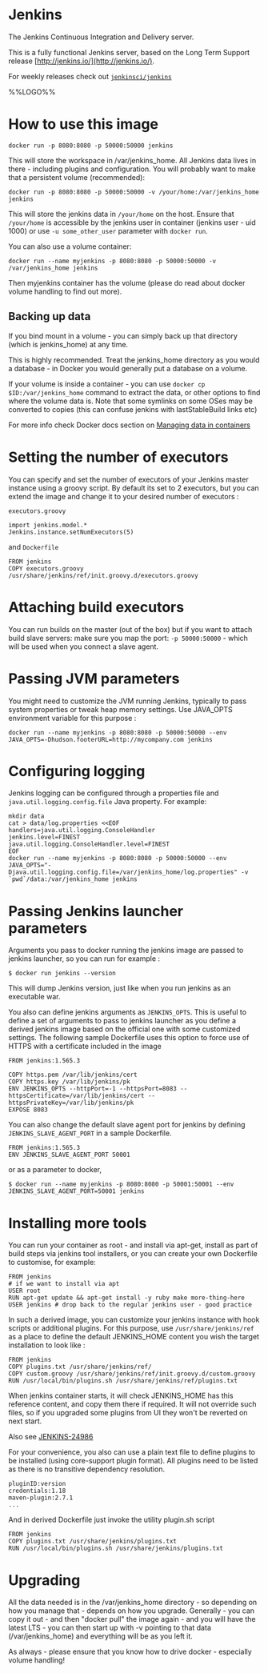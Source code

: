 # Jenkins

The Jenkins Continuous Integration and Delivery server.

This is a fully functional Jenkins server, based on the Long Term Support release [http://jenkins.io/](http://jenkins.io/).

For weekly releases check out [`jenkinsci/jenkins`](https://hub.docker.com/r/jenkinsci/jenkins/)

%%LOGO%%

# How to use this image

```console
docker run -p 8080:8080 -p 50000:50000 jenkins
```

This will store the workspace in /var/jenkins_home. All Jenkins data lives in there - including plugins and configuration. You will probably want to make that a persistent volume (recommended):

```console
docker run -p 8080:8080 -p 50000:50000 -v /your/home:/var/jenkins_home jenkins
```

This will store the jenkins data in `/your/home` on the host. Ensure that `/your/home` is accessible by the jenkins user in container (jenkins user - uid 1000) or use `-u some_other_user` parameter with `docker run`.

You can also use a volume container:

```console
docker run --name myjenkins -p 8080:8080 -p 50000:50000 -v /var/jenkins_home jenkins
```

Then myjenkins container has the volume (please do read about docker volume handling to find out more).

## Backing up data

If you bind mount in a volume - you can simply back up that directory (which is jenkins_home) at any time.

This is highly recommended. Treat the jenkins_home directory as you would a database - in Docker you would generally put a database on a volume.

If your volume is inside a container - you can use `docker cp $ID:/var/jenkins_home` command to extract the data, or other options to find where the volume data is. Note that some symlinks on some OSes may be converted to copies (this can confuse jenkins with lastStableBuild links etc)

For more info check Docker docs section on [Managing data in containers](https://docs.docker.com/engine/tutorials/dockervolumes/)

# Setting the number of executors

You can specify and set the number of executors of your Jenkins master instance using a groovy script. By default its set to 2 executors, but you can extend the image and change it to your desired number of executors :

`executors.groovy`

	import jenkins.model.*
	Jenkins.instance.setNumExecutors(5)

and `Dockerfile`

```console
FROM jenkins
COPY executors.groovy /usr/share/jenkins/ref/init.groovy.d/executors.groovy
```

# Attaching build executors

You can run builds on the master (out of the box) but if you want to attach build slave servers: make sure you map the port: `-p 50000:50000` - which will be used when you connect a slave agent.

# Passing JVM parameters

You might need to customize the JVM running Jenkins, typically to pass system properties or tweak heap memory settings. Use JAVA_OPTS environment variable for this purpose :

```console
docker run --name myjenkins -p 8080:8080 -p 50000:50000 --env JAVA_OPTS=-Dhudson.footerURL=http://mycompany.com jenkins
```

# Configuring logging

Jenkins logging can be configured through a properties file and `java.util.logging.config.file` Java property. For example:

```console
mkdir data
cat > data/log.properties <<EOF
handlers=java.util.logging.ConsoleHandler
jenkins.level=FINEST
java.util.logging.ConsoleHandler.level=FINEST
EOF
docker run --name myjenkins -p 8080:8080 -p 50000:50000 --env JAVA_OPTS="-Djava.util.logging.config.file=/var/jenkins_home/log.properties" -v `pwd`/data:/var/jenkins_home jenkins
```

# Passing Jenkins launcher parameters

Arguments you pass to docker running the jenkins image are passed to jenkins launcher, so you can run for example :

```console
$ docker run jenkins --version
```

This will dump Jenkins version, just like when you run jenkins as an executable war.

You also can define jenkins arguments as `JENKINS_OPTS`. This is useful to define a set of arguments to pass to jenkins launcher as you define a derived jenkins image based on the official one with some customized settings. The following sample Dockerfile uses this option to force use of HTTPS with a certificate included in the image

```console
FROM jenkins:1.565.3

COPY https.pem /var/lib/jenkins/cert
COPY https.key /var/lib/jenkins/pk
ENV JENKINS_OPTS --httpPort=-1 --httpsPort=8083 --httpsCertificate=/var/lib/jenkins/cert --httpsPrivateKey=/var/lib/jenkins/pk
EXPOSE 8083
```

You can also change the default slave agent port for jenkins by defining `JENKINS_SLAVE_AGENT_PORT` in a sample Dockerfile.

```console
FROM jenkins:1.565.3
ENV JENKINS_SLAVE_AGENT_PORT 50001
```

or as a parameter to docker,

```console
$ docker run --name myjenkins -p 8080:8080 -p 50001:50001 --env JENKINS_SLAVE_AGENT_PORT=50001 jenkins
```

# Installing more tools

You can run your container as root - and install via apt-get, install as part of build steps via jenkins tool installers, or you can create your own Dockerfile to customise, for example:

```console
FROM jenkins
# if we want to install via apt
USER root
RUN apt-get update && apt-get install -y ruby make more-thing-here
USER jenkins # drop back to the regular jenkins user - good practice
```

In such a derived image, you can customize your jenkins instance with hook scripts or additional plugins. For this purpose, use `/usr/share/jenkins/ref` as a place to define the default JENKINS_HOME content you wish the target installation to look like :

```console
FROM jenkins
COPY plugins.txt /usr/share/jenkins/ref/
COPY custom.groovy /usr/share/jenkins/ref/init.groovy.d/custom.groovy
RUN /usr/local/bin/plugins.sh /usr/share/jenkins/ref/plugins.txt
```

When jenkins container starts, it will check JENKINS_HOME has this reference content, and copy them there if required. It will not override such files, so if you upgraded some plugins from UI they won't be reverted on next start.

Also see [JENKINS-24986](https://issues.jenkins-ci.org/browse/JENKINS-24986)

For your convenience, you also can use a plain text file to define plugins to be installed (using core-support plugin format). All plugins need to be listed as there is no transitive dependency resolution.

```console
pluginID:version
credentials:1.18
maven-plugin:2.7.1
...
```

And in derived Dockerfile just invoke the utility plugin.sh script

```console
FROM jenkins
COPY plugins.txt /usr/share/jenkins/plugins.txt
RUN /usr/local/bin/plugins.sh /usr/share/jenkins/plugins.txt
```

# Upgrading

All the data needed is in the /var/jenkins_home directory - so depending on how you manage that - depends on how you upgrade. Generally - you can copy it out - and then "docker pull" the image again - and you will have the latest LTS - you can then start up with -v pointing to that data (/var/jenkins_home) and everything will be as you left it.

As always - please ensure that you know how to drive docker - especially volume handling!
